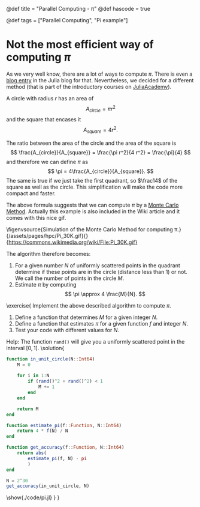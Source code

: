 @def title = "Parallel Computing - &pi;"
@def hascode = true

@def tags = ["Parallel Computing", "Pi example"]

# Not the most efficient way of computing $\pi$

As we very well know, there are a lot of ways to compute $\pi$.
There is even a [blog entry](https://julialang.org/blog/2017/03/piday/) in the Julia blog for that.
Nevertheless, we decided for a different method (that is part of the introductory courses on [JuliaAcademy](https://juliaacademy.com/)).

A circle with radius $r$ has an area of 
$$A_{circle} = \pi r^2$$
and the square that encases it 
$$A_{square} = 4 r^2.$$

The ratio between the area of the circle and the area of the square is 
$$
\frac{A_{circle}}{A_{square}} = \frac{\pi r^2}{4 r^2} = \frac{\pi}{4}
$$
and therefore we can define $\pi$ as
$$
\pi = 4\frac{A_{circle}}{A_{square}}.
$$
The same is true if we just take the first quadrant, so $\frac14$ of the square as well as the circle.
This simplification will make the code more compact and faster.

The above formula suggests that we can compute $\pi$ by a [Monte Carlo Method](https://en.wikipedia.org/wiki/Monte_Carlo_method).
Actually this example is also included in the Wiki article and it comes with this nice gif.

\figenvsource{Simulation of the Monte Carlo Method for computing &pi;.}{/assets/pages/hpc/Pi_30K.gif}{}{https://commons.wikimedia.org/wiki/File:Pi_30K.gif}

The algorithm therefore becomes:
1. For a given number $N$ of uniformly scattered points in the quadrant determine if these points are in the circle (distance less than 1) or not. We call the number of points in the circle $M$.
1. Estimate $\pi$ by computing 
$$
\pi \approx 4  \frac{M}{N}.
$$

\exercise{
Implement the above described algorithm to compute $\pi$.
1. Define a function that determines $M$ for a given integer $N$.
1. Define a function that estimates $\pi$ for a given function $f$ and integer $N$.
1. Test your code with different values for $N$.

Help: The function `rand()` will give you a uniformly scattered point in the interval $[0,1]$.
\solution{
```julia:./code/pi.jl
function in_unit_circle(N::Int64)
    M = 0
    
    for i in 1:N
        if (rand()^2 + rand()^2) < 1
            M += 1
        end
    end

    return M
end

function estimate_pi(f::Function, N::Int64)
    return 4 * f(N) / N
end

function get_accuracy(f::Function, N::Int64)
    return abs(
        estimate_pi(f, N) - pi
        )
end

N = 2^30
get_accuracy(in_unit_circle, N)
```
\show{./code/pi.jl}
}
}